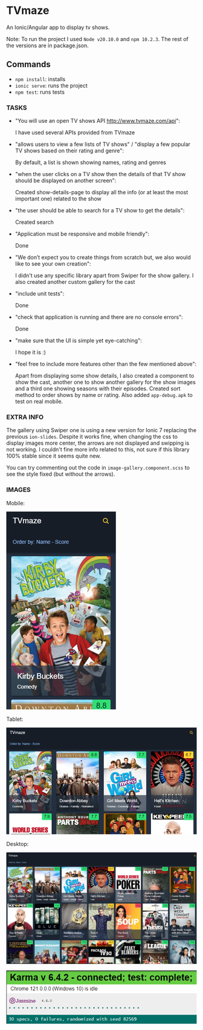 # TVmaze

An Ionic/Angular app to display tv shows.

Note: To run the project I used `Node v20.10.0` and `npm 10.2.3`. The rest of the versions are in package.json.

## Commands

- `npm install`: installs
- `ionic serve`: runs the project
- `npm test`: runs tests

### TASKS

- "You will use an open TV shows API http://www.tvmaze.com/api":

  I have used several APIs provided from TVmaze

- "allows users to view a few lists of TV shows" / "display a few popular TV shows based on their rating and genre":

  By default, a list is shown showing names, rating and genres

- "when the user clicks on a TV show then the details of that TV show should be displayed on another screen":

  Created show-details-page to display all the info (or at least the most important one) related to the show

- "the user should be able to search for a TV show to get the details":

  Created search

- "Application must be responsive and mobile friendly":

  Done

- "We don’t expect you to create things from scratch but, we also would like to see your own creation":

  I didn't use any specific library apart from Swiper for the show gallery. I also created another custom gallery for the cast

- "include unit tests":

  Done

- "check that application is running and there are no console errors":

  Done

- "make sure that the UI is simple yet eye-catching":

  I hope it is :)

- "feel free to include more features other than the few mentioned above":

  Apart from displaying some show details, I also created a component to show the cast, another one to show another gallery for the show images and a third one showing seasons with their episodes.
  Created sort method to order shows by name or rating.
  Also added `app-debug.apk` to test on real mobile.

### EXTRA INFO

The gallery using Swiper one is using a new version for Ionic 7 replacing the previous `ion-slides`. Despite it works fine, when changing the css to display images more center, the arrows are not displayed and swipping is not working. I couldn't fine more info related to this, not sure if this library 100% stable since it seems quite new.

You can try commenting out the code in `image-gallery.component.scss` to see the style fixed (but without the arrows).

### IMAGES

Mobile:

![Alt text](mobile.png)

Tablet:

![Alt text](tablet.png)

Desktop:

![Alt text](desktop.png)

![Alt text](tests.png)

